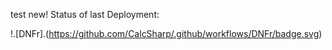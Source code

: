 
test new!
Status of last Deployment:<br>
<img scr="https://github.com/ShadowDrifters/CalcSharp/.github/workflows/DNFr/badge.svg?branch=master"><br>


!.[DNFr].(https://github.com/CalcSharp/.github/workflows/DNFr/badge.svg)
